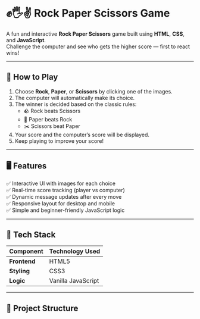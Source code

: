 # ✊🖐️✌️ Rock Paper Scissors Game

A fun and interactive **Rock Paper Scissors** game built using **HTML**, **CSS**, and **JavaScript**.  
Challenge the computer and see who gets the higher score — first to react wins!

---

## 🧠 How to Play

1. Choose **Rock**, **Paper**, or **Scissors** by clicking one of the images.
2. The computer will automatically make its choice.
3. The winner is decided based on the classic rules:
   - 🪨 Rock beats Scissors  
   - 📄 Paper beats Rock  
   - ✂️ Scissors beat Paper
4. Your score and the computer’s score will be displayed.
5. Keep playing to improve your score!

---

## 🖥️ Features

✅ Interactive UI with images for each choice  
✅ Real-time score tracking (player vs computer)  
✅ Dynamic message updates after every move  
✅ Responsive layout for desktop and mobile  
✅ Simple and beginner-friendly JavaScript logic  

---

## 🧩 Tech Stack

| Component | Technology Used |
|------------|----------------|
| **Frontend** | HTML5 |
| **Styling** | CSS3 |
| **Logic** | Vanilla JavaScript |

---

## 📂 Project Structure

